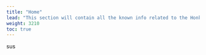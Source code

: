 ```yaml
---
title: "Home"
lead: "This section will contain all the known info related to the Honkai: Star Rail"
weight: 3210
toc: true
---
```


sus
